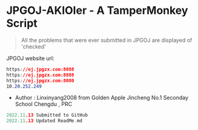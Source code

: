# JPGOJ-AKIOIer - A TamperMonkey Script

> All the problems that were ever submitted in JPGOJ are displayed of 'checked'

JPGOJ website url: 
```css
https://oj.jpgzx.com:8088
https://oj.jpgzx.com:8888
https://oj.jpgzx.com:8080
10.20.252.249
```

* Author : Linxinyang2008 from Golden Apple Jincheng No.1 Seconday School Chengdu , PRC

```c
2022.11.13 Submitted to GitHub
2022.11.13 Updated ReadMe.md

```
